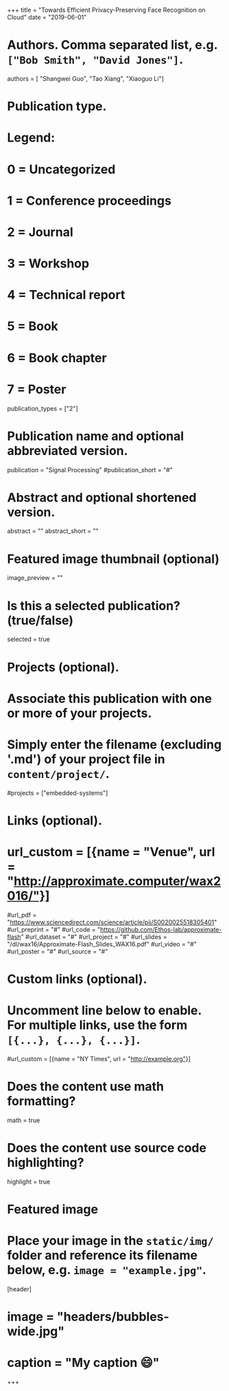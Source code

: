 +++
title = "Towards Efficient Privacy-Preserving Face Recognition on Cloud"
date = "2019-06-01"

# Authors. Comma separated list, e.g. `["Bob Smith", "David Jones"]`.
authors = [ "Shangwei Guo", "Tao Xiang", "Xiaoguo Li"]

# Publication type.
# Legend:
# 0 = Uncategorized
# 1 = Conference proceedings
# 2 = Journal
# 3 = Workshop
# 4 = Technical report
# 5 = Book
# 6 = Book chapter
# 7 = Poster
publication_types = ["2"]

# Publication name and optional abbreviated version.
publication = "Signal Processing"
#publication_short = "#"

# Abstract and optional shortened version.
abstract = ""
abstract_short = ""

# Featured image thumbnail (optional)
image_preview = ""

# Is this a selected publication? (true/false)
selected = true

# Projects (optional).
#   Associate this publication with one or more of your projects.
#   Simply enter the filename (excluding '.md') of your project file in `content/project/`.
#projects = ["embedded-systems"]

# Links (optional).
# url_custom = [{name = "Venue", url = "http://approximate.computer/wax2016/"}]
#url_pdf = "https://www.sciencedirect.com/science/article/pii/S0020025518305401"
#url_preprint = "#"
#url_code = "https://github.com/Ethos-lab/approximate-flash"
#url_dataset = "#"
#url_project = "#"
#url_slides = "/dl/wax16/Approximate-Flash_Slides_WAX16.pdf"
#url_video = "#"
#url_poster = "#"
#url_source = "#"


# Custom links (optional).
#   Uncomment line below to enable. For multiple links, use the form `[{...}, {...}, {...}]`.
#url_custom = [{name = "NY Times", url = "http://example.org"}]

# Does the content use math formatting?
math = true

# Does the content use source code highlighting?
highlight = true

# Featured image
# Place your image in the `static/img/` folder and reference its filename below, e.g. `image = "example.jpg"`.
[header]
# image = "headers/bubbles-wide.jpg"
# caption = "My caption :smile:"

+++

